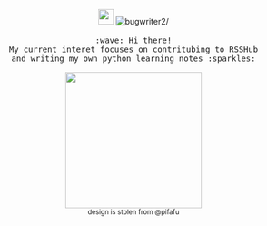 
<p align="center">
<!--     <img align="left" src="https://github-readme-stats.vercel.app/api?username=bugwriter2&show_icons=true&hide_title=true" /> -->
    <img src="https://user-images.githubusercontent.com/5679180/79618120-0daffb80-80be-11ea-819e-d2b0fa904d07.gif" width="27px">
    <img src="https://komarev.com/ghpvc/?username=bugwriter2" alt=bugwriter2/>
    <br><br>
    <samp>
        :wave: Hi there!
        <br>My current interet focuses on contritubing to RSSHub
        <br> and writing my own python learning notes :sparkles:<br><br>
        <img src="https://i.imgur.com/kdKhgx6.gif" width="240px" align="center">
    </samp>
    <br>
    <sub>design is stolen from @pifafu</sub>
</p>
